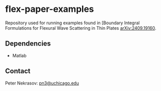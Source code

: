 # flex-paper-examples

Repository used for running examples found in [Boundary Integral Formulations for Flexural Wave Scattering in
Thin Plates [arXiv:2409.19160](https://arxiv.org/abs/2409.19160). 

## Dependencies

- Matlab

## Contact 

Peter Nekrasov: pn3@uchicago.edu
